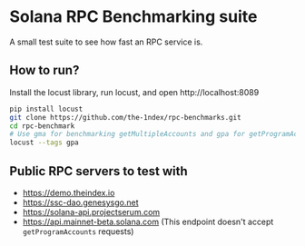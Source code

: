 # Solana RPC Benchmarking suite

A small test suite to see how fast an RPC service is.

## How to run?
Install the locust library, run locust, and open http://localhost:8089
```sh
pip install locust
git clone https://github.com/the-1ndex/rpc-benchmarks.git
cd rpc-benchmark
# Use gma for benchmarking getMultipleAccounts and gpa for getProgramAccounts
locust --tags gpa
```

## Public RPC servers to test with

* https://demo.theindex.io
* https://ssc-dao.genesysgo.net
* https://solana-api.projectserum.com
* https://api.mainnet-beta.solana.com (This endpoint doesn't accept `getProgramAccounts` requests)

